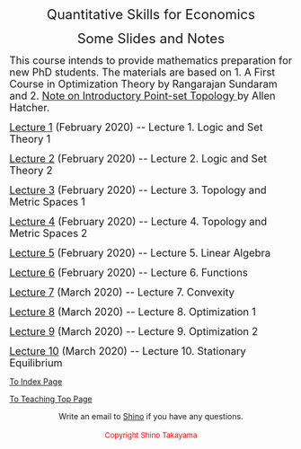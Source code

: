 <body>
<p align="center"><span style="font-size: x-large;">Quantitative Skills for Economics</span></p>
<p align="center"><span style="font-size: x-large;">Some Slides and Notes</span></p>
<p><font size="4">This course intends to provide mathematics preparation for new PhD students.  The materials are based on 1. A First Course in Optimization Theory by Rangarajan Sundaram and 2. <a href="http://pi.math.cornell.edu/~hatcher/Top/Topdownloads.html">Note on Introductory Point-set Topology </a>by Allen Hatcher.</font></p>

<p><a title="" href="https://shinotakayama.github.io/8000/lec01-Intro.pdf"><font size="4">Lecture 1</font></a><font size="4">&nbsp;(February 2020)&nbsp;-- Lecture 1. Logic and Set Theory 1</font></p>
<p><a title="" href="https://shinotakayama.github.io/8000/lec02-RnOverview.pdf"><font size="4">Lecture 2</font></a><font size="4">&nbsp;(February 2020)&nbsp;-- Lecture 2. Logic and Set Theory 2</font></p>
<p><a title="" href="https://shinotakayama.github.io/8000/lec03-TopologyMetric1.pdf"><font size="4">Lecture 3</font></a><font size="4">&nbsp;(February 2020)&nbsp;-- Lecture 3. Topology and Metric Spaces 1</font></p>
<p><a title="" href="https://shinotakayama.github.io/8000/lec04-TopologyMetric2.pdf"><font size="4">Lecture 4</font></a><font size="4">&nbsp;(February 2020)&nbsp;-- Lecture 4. Topology and Metric Spaces 2</font></p>
<p><a title="" href="https://shinotakayama.github.io/8000/lec05-LinearAlgebra.pdf"><font size="4">Lecture 5</font></a><font size="4">&nbsp;(February 2020)&nbsp;-- Lecture 5. Linear Algebra</font></p>
<p><a title="" href="https://shinotakayama.github.io/8000/lec06-Func.pdf"><font size="4">Lecture 6</font></a><font size="4">&nbsp;(February 2020)&nbsp;-- Lecture 6. Functions</font></p>
<p><a title="" href="https://shinotakayama.github.io/8000/lec07-Convexity.pdf"><font size="4">Lecture 7</font></a><font size="4">&nbsp;(March 2020)&nbsp;-- Lecture 7. Convexity</font></p>
<p><a title="" href="https://shinotakayama.github.io/8000/lec08-optimization1.pdf"><font size="4">Lecture 8</font></a><font size="4">&nbsp;(March 2020)&nbsp;-- Lecture 8. Optimization 1</font></p>
<p><a title="" href="https://shinotakayama.github.io/8000/lec09-optimization2.pdf"><font size="4">Lecture 9</font></a><font size="4">&nbsp;(March 2020)&nbsp;-- Lecture 9. Optimization 2</font></p>
<p><a title="" href="https://shinotakayama.github.io/8000/lec10-stationary.pdf"><font size="4">Lecture 10</font></a><font size="4">&nbsp;(March 2020)&nbsp;-- Lecture 10. Stationary Equilibrium</font></p>

<p><a title="" href="http://www.shinotakayama.com">To Index Page</a></p>
<p><a title="" href="https://shinotakayama.github.io/teaching/">To Teaching Top Page</a></p>
  
<center>Write an email to <a href="mailto:s.takayama1@uq.edu.au">Shino</a> if you have any questions. <br /> <br /><span style="color: #ff0000; font-size: small;">Copyright Shino Takayama </span></center>
</body>
